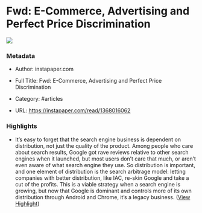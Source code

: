 # Fwd: E-Commerce, Advertising and Perfect Price Discrimination

![](https://readwise-assets.s3.amazonaws.com/static/images/article0.00998d930354.png)

### Metadata

- Author: instapaper.com
- Full Title: Fwd: E-Commerce, Advertising and Perfect Price Discrimination
- Category: #articles


- URL: https://instapaper.com/read/1368016062

### Highlights

- It’s easy to forget that the search engine business is dependent on distribution, not just the quality of the product. Among people who care about search results, Google got rave reviews relative to other search engines when it launched, but most users don’t care that much, or aren’t even aware of what search engine they use. So distribution is important, and one element of distribution is the search arbitrage model: letting companies with better distribution, like IAC, re-skin Google and take a cut of the profits. This is a viable strategy when a search engine is growing, but now that Google is dominant and controls more of its own distribution through Android and Chrome, it’s a legacy business. ([View Highlight](https://instapaper.com/read/1368016062/14805832))
